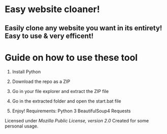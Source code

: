 # Easy website cloaner! 
  
## Easily clone any website you want in its entirety! Easy to use & very efficent! 

# Guide on how to use these tool
 
1. Install Python

2. Download the repo as a ZIP  

3. Go in your file explorer and extract the ZIP file
 
4. Go in the extracted folder and open the start.bat file 
 
5. Enjoy!
Requirements:
    Python 3
    BeautifulSoup4
    Requests 

Licensed under *Mozilla Public License, version 2.0*
Created for some personal usage.  